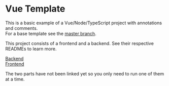 # Vue Template

This is a basic example of a Vue/Node/TypeScript project with annotations and comments.  
For a base template see the [master branch](https://github.com/junron/vue-template).

This project consists of a frontend and a backend. See their respective READMEs to learn more.  

[Backend](./backend/README.md)  
[Frontend](./frontend/README.md)

The two parts have not been linked yet so you only need to run one of them at a time.
